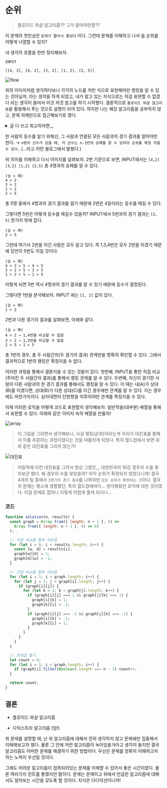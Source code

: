 # 순위

> 플로이드 와샬 알고리즘?? 그거 알아야만함??

이 문제의 첫인상은 `문제가 짧아서 좋았다` 이다. 그런데 문제를 이해하고 나서 음 순위를 어떻게 나열할 수 있지?

내 생각의 흐름을 한번 정리해보자.

```
INPUT

[[4, 3], [4, 2], [3, 2], [1, 2], [2, 5]]
```

![flow](/screenshots/pg200-64-1.jpeg)

위의 이미지처럼 생각하다보니 각각의 노드를 저런 식으로 표현해야만 랭킹을 알 수 있는 것아닐까, 라는 생각을 하게 되었고, 내가 알고 있는 지식으로는 저걸 표현할 수 없겠다 라는 생각이 들어서 이것 저것 참고를 하기 시작했다. 결론적으로 `플로이드 와샬 알고리즘`을 활용해서 푸는 것으로 설명이 되어 있다. 하지만 나는 해당 알고리즘을 공부하지 않고, 문제 자체만으로 접근해보기로 했다.

<details>
  <summary>글 다 쓰고 회고하자면,,,</summary>

`내가 알고 있는 지식으로는 저걸 표현할 수 없겠다 라는 생각` : 결론적으로 뭐든지 `배열`을 통해서 나열해보도록 하자!(특히나 비정형이라면 `2차배열``)

</details>

한 사람의 등수를 알기 위해선, 그 사람과 연결된 모든 사람과의 경기 결과를 알아야만 한다.
→ `n명의 선수가 있을 때, 각 선수는 n-1번의 승패를 알 수 있어야 순위를 확정 지을 수 있다.` (...라고 어떤 블로그에서 말했다.)

위 의미를 이해하고 다시 이미지를 살펴보자. 2번 기준으로 보면, INPUT에서는 `[4,2] [3,2] [1,2] [2,5]` 총 4명과의 승패를 알 수 있다.

```
(승 > 패)
4 > 2
3 > 2
1 > 2
2 > 5
```

총 5명 중에서 4명과의 경기 결과를 알기 때문에 2번은 4등이라는 등수를 매길 수 있다.

그렇다면 5번은 어떻게 등수를 매길수 있을까? INPUT에서 5번과의 경기 결과는 `[2, 5]` 한가지 밖에 없다.

```
(승 > 패)
2 > 5
```

그런데 여기서 2번을 이긴 사람은 모두 알고 있다. 즉 1,3,4번은 모두 2번을 이겼기 때문에 당연히 5번도 이길 것이다.

```
(승 > 패)
4 > 2 > 5 → 4 > 5
3 > 2 > 5 → 3 > 5
1 > 2 > 5 → 1 > 5
```

이렇게 되면 5번 역시 4명과의 경기 결과를 알 수 있기 때문에 등수가 결정된다.

그렇다면 1번을 분석해보자. INPUT 에는 `[1, 2]` 값이 있다.

```
(승 > 패)
1 > 2
```

2번과 다른 경기의 결과를 살펴보면, 아래와 같다.

```
(승 > 패)
4 > 2 → 1,4번을 비교할 수 없음
3 > 2 → 1,3번을 비교할 수 없음
2 > 5 → 1 > 5
```

총 1번의 경우, 총 두 사람간의(두 경기의 결과) 관계만을 명확히 확인할 수 있다. 그래서 결과적으로 1번의 랭킹은 확정지을 수 없다.

이러한 과정을 통해서 결론지을 수 있는 것들이 있다. 첫번째, INPUT을 통한 직접 비교(주어진 두 사람간의 결과)를 통해서 랭킹 관계를 알 수 있다. 두번째, 자신이 경기한 사람이 다른 사람과의 한 경기 결과를 통해서도 랭킹을 알 수 있다. 이 때는 내(A)가 상대(B)를 이겼다면, 상대(B)가 다른 상대(C)를 이긴 경우에만 관계를 알 수 있다. 지는 경우에도 마찬가지이다. 삼자대면이 단방향을 이루어야만 관계를 특정지을 수 있다.

이제 이러한 로직을 어떻게 코드로 표현할지 생각해보자. 일반적을(대부분) 배열을 통해서 표현할 수 있다. 아래와 같은 이미지 속의 배열을 만들자!

![array](/screenshots/pg200-64-2.jpeg)

> 이 그림을 그리면서 생각해보니, 사실 랭킹(순위)이라는게 우리가 대진표를 통해서 이를 추론하는 과정이였다는 것을 떠올리게 되었다. 특히 월드컵에서 보면 위와 같은 대진표를 그리지 않는가!

![대진표](/screenshots/pg200-64-3.png)

> 어릴적에 이런 대진표를 그려서 항상 그랬듯,,, 대한민국의 16강 경우의 수를 찾아보곤 했다. 왜 경우의 수를 찾았을까? 아직 순위가 확정되지 않았으니까! 결국 4개의 팀 중에서 `3경기의 경기 결과`를 나와야만 `모든 순위가 확정되는 것`이다. 결국 위 문제는 평소에 경험했던, 특히 월드컵때마다... 생각해왔던 로직에 대한 것이였다. 이걸 문제로 접하니 이렇게 어렵게 풀게 되다니...

### 코드

```js
function solution(n, results) {
  const graph = Array.from({ length: n + 1 }, () =>
    Array.from({ length: n + 1 }, () => 0)
  );

  // 직접 비교를 통한 대진표
  for (let i = 0; i < results.length; i++) {
    const [w, d] = results[i];
    graph[w][d] = 1;
    graph[d][w] = -1;
  }

  // 간접 비교를 통한 대진표
  for (let i = 1; i < graph.length; i++) {
    for (let j = 1; j < graph[i].length; j++) {
      if (graph[i][j]) {
        for (let k = 1; k < graph[j].length; k++) {
          if (graph[i][j] === 1 && graph[j][k] === 1) {
            graph[i][k] = 1;
            graph[k][i] = -1;
          }
          if (graph[i][j] === -1 && graph[j][k] === -1) {
            graph[i][k] = -1;
            graph[k][i] = 1;
          }
        }
      }
    }
  }

  // 최대값 뽑기
  let count = 0;
  for (let i = 1; i < graph.length; i++) {
    if (graph[i].filter(Boolean).length === n - 1) count++;
  }

  return count;
}
```

## 결론

- 플로이드 와샬 알고리즘

- 다익스트라 알고리즘 (덤!)

위 문제를 설명할 때, 난 위 알고리즘에 대해서 전혀 생각하지 않고 문제에만 집중해서 이해해보고자 했다. 물론 그 안에 저런 알고리즘이 녹아있을거라고 생각이 들지만 결국 알고리즘도 어떠한 문제를 해결하기 위한 방법이다. 우선은 문제를 정확히 이해하고자 하는 노력이 우선일 것이다.

그래도 어려운 알고리즘이 접목되어있는 문제를 이해할 수 있어서 좋은 시간이였다. 물론 여러가지 힌트를 통했지만 말이다. 문제는 문제이고 위에서 언급한 알고리즘에 대해서도 알아보는 시간을 갖도록 할 것이다. 지식은 다다익선이니까!
